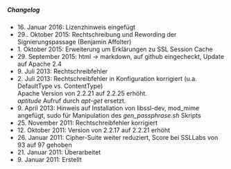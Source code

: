 ##### Changelog

* 16\. Januar 2016: Lizenzhinweis eingefügt
* 29.\. Oktober 2015: Rechtschreibung und Rewording der Signierungspassage (Benjamin Affolter)
* 1\. Oktober 2015: Erweiterung um Erklärungen zu SSL Session Cache
* 29\. September 2015: html -> markdown, auf github eingecheckt, Update auf Apache 2.4
* 9\. Juli 2013: Rechtschreibfehler
* 2\. Juli 2013: Rechtschreibfehler in Konfiguration korrigiert (u.a. DefaultType vs. ContentType)<br/>Apache Version von 2.2.21 auf 2.2.25 erh&ouml;ht.<br/><em>aptitude</em> Aufruf durch <em>apt-get</em> ersetzt.
* 9\. April 2013: Hinweis auf Installation von libssl-dev, mod_mime angefügt, sudo für Manipulation des <em>gen_passphrase.sh</em> Skripts
* 25\. November 2011: Rechtschreibfehler korrigiert
* 12\. Oktober 2011: Version von 2.2.17 auf 2.2.21 erhöht
* 26\. Januar 2011: Cipher-Suite weiter reduziert, Score bei SSLLabs von 93 auf 97 gehoben
* 21\. Januar 2011: Überarbeitet
* 9\. Januar 2011: Erstellt
